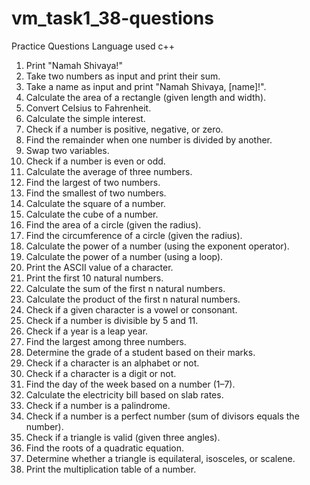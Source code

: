 # vm_task1_38-questions
Practice Questions
Language used c++

1. Print "Namah Shivaya!"
2. Take two numbers as input and print their sum.
3. Take a name as input and print "Namah Shivaya, [name]!".
4. Calculate the area of a rectangle (given length and width).
5. Convert Celsius to Fahrenheit.
6. Calculate the simple interest.
7. Check if a number is positive, negative, or zero.
8. Find the remainder when one number is divided by another.
9. Swap two variables.
10. Check if a number is even or odd.
11. Calculate the average of three numbers.
12. Find the largest of two numbers.
13. Find the smallest of two numbers.
14. Calculate the square of a number.
15. Calculate the cube of a number.
16. Find the area of a circle (given the radius).
17. Find the circumference of a circle (given the radius).
18. Calculate the power of a number (using the exponent operator).
19. Calculate the power of a number (using a loop).
20. Print the ASCII value of a character.
21. Print the first 10 natural numbers.
22. Calculate the sum of the first n natural numbers.
23. Calculate the product of the first n natural numbers.
24. Check if a given character is a vowel or consonant.
25. Check if a number is divisible by 5 and 11.
26. Check if a year is a leap year.
27. Find the largest among three numbers.
28. Determine the grade of a student based on their marks.
29. Check if a character is an alphabet or not.
30. Check if a character is a digit or not.
31. Find the day of the week based on a number (1–7).
32. Calculate the electricity bill based on slab rates.
33. Check if a number is a palindrome.
34. Check if a number is a perfect number (sum of divisors equals the number).
35. Check if a triangle is valid (given three angles).
36. Find the roots of a quadratic equation.
37. Determine whether a triangle is equilateral, isosceles, or scalene.
38. Print the multiplication table of a number.
